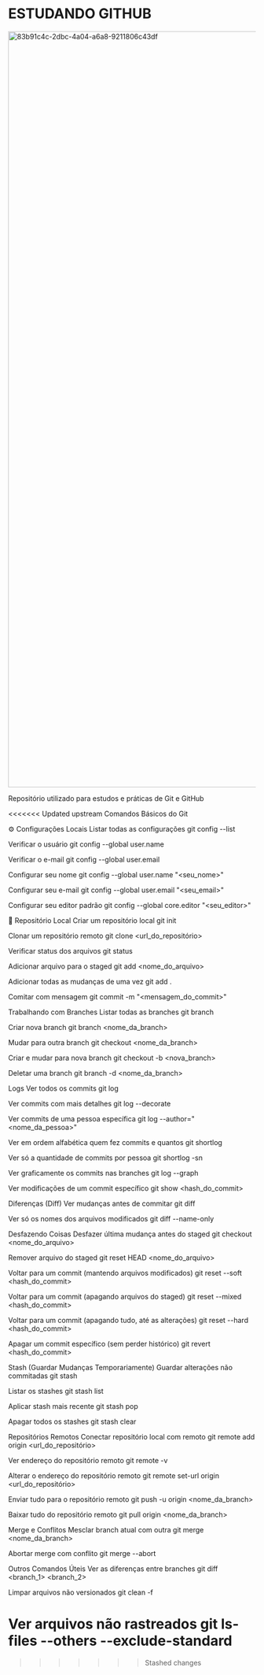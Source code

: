 # ESTUDANDO GITHUB

<img width="1024" height="1536" alt="83b91c4c-2dbc-4a04-a6a8-9211806c43df" src="https://github.com/user-attachments/assets/183939e8-7989-430b-ad08-fee86bf9ab9d" />

Repositório utilizado para estudos e práticas de Git e GitHub


<<<<<<< Updated upstream
Comandos Básicos do Git 


⚙️ Configurações Locais
 Listar todas as configurações
git config --list

 Verificar o usuário
git config --global user.name

 Verificar o e-mail
git config --global user.email

 Configurar seu nome
git config --global user.name "<seu_nome>"

 Configurar seu e-mail
git config --global user.email "<seu_email>"

 Configurar seu editor padrão
git config --global core.editor "<seu_editor>"

📁 Repositório Local
 Criar um repositório local
git init

 Clonar um repositório remoto
git clone <url_do_repositório>

 Verificar status dos arquivos
git status

 Adicionar arquivo para o staged
git add <nome_do_arquivo>

 Adicionar todas as mudanças de uma vez
git add .

 Comitar com mensagem
git commit -m "<mensagem_do_commit>"

 Trabalhando com Branches
 Listar todas as branches
git branch

 Criar nova branch
git branch <nome_da_branch>

 Mudar para outra branch
git checkout <nome_da_branch>

 Criar e mudar para nova branch
git checkout -b <nova_branch>

 Deletar uma branch
git branch -d <nome_da_branch>

 Logs
 Ver todos os commits
git log

 Ver commits com mais detalhes
git log --decorate

 Ver commits de uma pessoa específica
git log --author="<nome_da_pessoa>"

 Ver em ordem alfabética quem fez commits e quantos
git shortlog

 Ver só a quantidade de commits por pessoa
git shortlog -sn

 Ver graficamente os commits nas branches
git log --graph

 Ver modificações de um commit específico
git show <hash_do_commit>

 Diferenças (Diff)
 Ver mudanças antes de commitar
git diff

 Ver só os nomes dos arquivos modificados
git diff --name-only

 Desfazendo Coisas
 Desfazer última mudança antes do staged
git checkout <nome_do_arquivo>

 Remover arquivo do staged
git reset HEAD <nome_do_arquivo>

 Voltar para um commit (mantendo arquivos modificados)
git reset --soft <hash_do_commit>

 Voltar para um commit (apagando arquivos do staged)
git reset --mixed <hash_do_commit>

 Voltar para um commit (apagando tudo, até as alterações)
git reset --hard <hash_do_commit>

 Apagar um commit específico (sem perder histórico)
git revert <hash_do_commit>

 Stash (Guardar Mudanças Temporariamente)
 Guardar alterações não commitadas
git stash

 Listar os stashes
git stash list

 Aplicar stash mais recente
git stash pop

 Apagar todos os stashes
git stash clear

 Repositórios Remotos
 Conectar repositório local com remoto
git remote add origin <url_do_repositório>

 Ver endereço do repositório remoto
git remote -v

 Alterar o endereço do repositório remoto
git remote set-url origin <url_do_repositório>

 Enviar tudo para o repositório remoto
git push -u origin <nome_da_branch>

 Baixar tudo do repositório remoto
git pull origin <nome_da_branch>

 Merge e Conflitos
 Mesclar branch atual com outra
git merge <nome_da_branch>

 Abortar merge com conflito
git merge --abort

 Outros Comandos Úteis
 Ver as diferenças entre branches
git diff <branch_1> <branch_2>

 Limpar arquivos não versionados
git clean -f

 Ver arquivos não rastreados
git ls-files --others --exclude-standard
=======


>>>>>>> Stashed changes
